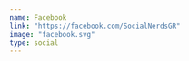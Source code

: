 ```yaml
---
name: Facebook
link: "https://facebook.com/SocialNerdsGR"
image: "facebook.svg"
type: social
---
```

